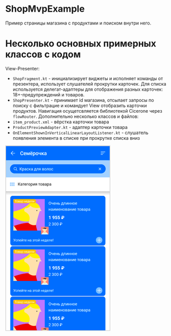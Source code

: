 # ShopMvpExample
Пример страницы магазина с продуктами и поиском внутри него.

# Несколько основных примерных классов с кодом
View-Presenter:
 - `ShopFragment.kt` - инициализирует виджеты и исполняет команды от презентера, использует слушателей прокрутки карточек. Для списка используется делегат-адаптеры для отображения разных карточек: 18+-предупреждений и товаров.
 - `ShopPresenter.kt` - принимает id магазина, отсылает запросы по поиску с фильтрацие и командует View отобразить карточки продуктов. Навигация осущетсвляется библиотекой Cicerone через `flowRouter`.
Дополнительно несколько классов и файлов:
 - `item_product.xml` - вёрстка карточки товара
 - `ProductPreviewAdapter.kt` - адаптер карточки товара
 - `OnElementShownInVerticalLinearLayoutListener.kt` - слушатель появления элемента в списке при прокрутке списка вниз


![Экран магазина](https://github.com/ZakShaker/ShopMvpExample/blob/master/fragment_shop_pic.png)
